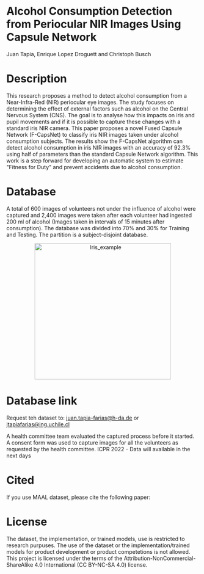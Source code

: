 # Alcohol Consumption Detection from Periocular NIR Images Using Capsule Network
Juan Tapia, Enrique Lopez Droguett and Christoph Busch

# Description
This research proposes a method to detect alcohol consumption from a Near-Infra-Red (NIR) periocular eye images. The study focuses on determining the effect of external factors such as alcohol on the Central Nervous System (CNS). The goal is to analyse how this impacts on iris and pupil movements and if it is possible to capture these changes with a standard iris NIR camera. This paper proposes a novel Fused Capsule Network (F-CapsNet) to classify iris NIR images taken under alcohol consumption subjects. The results show the F-CapsNet algorithm can detect alcohol consumption in iris NIR images with an accuracy of 92.3% using half of parameters than the standard Capsule Network algorithm. This work is a step forward for developing an automatic system to estimate "Fitness for Duty" and prevent accidents due to alcohol consumption.

# Database

A total of 600 images of volunteers not under the influence of alcohol were captured and 2,400 images were taken after each volunteer had ingested 200 ml of alcohol (Images taken in intervals of 15 minutes after consumption). The database was divided into 70\% and 30\% for Training and Testing. The partition is a subject-disjoint database.

<p align="center">
<img width="357" alt="Iris_example" src="https://user-images.githubusercontent.com/45126159/172894528-9f4d44b9-4d2d-4c9c-9f71-66dce00940bb.png">
</p>




# Database link
Request teh dataset to: juan.tapia-farias@h-da.de or jtapiafarias@ing.uchile.cl

A health committee team evaluated the captured process before it started. A consent form was used to capture images for all the volunteers as requested by the health committee.
ICPR 2022 - Data will available in the next days

# Cited
If you use MAAL dataset, please cite the following paper:



# License

The dataset, the implementation, or trained models, use is restricted to research purpuses. The use of the dataset or the implementation/trained models for product development or product competetions is not allowed. This project is licensed under the terms of the Attribution-NonCommercial-ShareAlike 4.0 International (CC BY-NC-SA 4.0) license.
